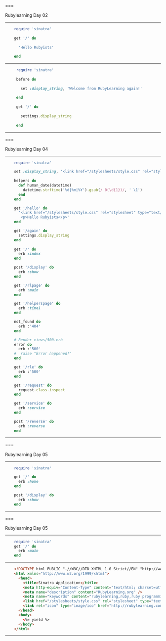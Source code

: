 ===

   Rubylearning Day 02
   
-----------------------------------------------------------------------------------------------
```Ruby
    require 'sinatra'
 
    get '/' do
 
      'Hello Rubyists'
   
    end
```
-----------------------------------------------------------------------------------------------
```Ruby
     require 'sinatra'
 
     before do
 
       set :display_string, 'Welcome from RubyLearning again!'
 
     end
 
     get '/' do
 
       settings.display_string
   
     end
```
-----------------------------------------------------------------------------------------------
===

   Rubylearning Day 04

-----------------------------------------------------------------------------------------------
```Ruby
    require 'sinatra'

    set :display_string, '<link href="/stylesheets/style.css" rel="stylesheet" type="text/css" /><p>Hello from RubyLearning again!</p>'
 
    helpers do
      def human_date(datetime)
        datetime.strftime('%d|%m|%Y').gsub(/ 0(\d{1})/, ' \1')
      end
    end

    get '/hello' do 
      '<link href="/stylesheets/style.css" rel="stylesheet" type="text/css" /> 
       <p>Hello Rubyists</p>' 
    end

    get '/again' do 
      settings.display_string   
    end 
 
    get '/' do
      erb :index  
    end

    post '/display' do
      erb :show
    end

    get '/rlpage' do
      erb :main  
    end

    get '/helperspage' do
      erb :time1  
    end

    not_found do
      erb :'404'
    end

    # Render views/500.erb
    error do
      erb :'500'
    #  raise "Error happened!"
    end

    get '/rle' do
      erb :'500'
    end

    get '/request' do
      request.class.inspect
    end

    get '/service' do
      erb :service
    end

    post '/reverse' do
      erb :reverse
    end
```
-----------------------------------------------------------------------------------------------
===

   Rubylearning Day 05

-----------------------------------------------------------------------------------------------
```Ruby
    require 'sinatra'

    get '/' do
      erb :home
    end

    post '/display' do
      erb :show
    end
```
-----------------------------------------------------------------------------------------------
===

   Rubylearning Day 05

-----------------------------------------------------------------------------------------------
```Ruby
    require 'sinatra'
    get '/' do
      erb :main
    end
```
-----------------------------------------------------------------------------------------------
```Html
    <!DOCTYPE html PUBLIC "-//W3C//DTD XHTML 1.0 Strict//EN" "http://www.w3.org/TR/xhtml1/DTD/xhtml1-strict.dtd">
    <html xmlns="http://www.w3.org/1999/xhtml">
      <head>
        <title>Sinatra Application</title>
        <meta http-equiv="Content-Type" content="text/html; charset=utf-8" />
        <meta name="description" content="RubyLearning.org" />
        <meta name="keywords" content="rubylearning,ruby,ruby programming,ruby course" />
        <link href="/stylesheets/style.css" rel="stylesheet" type="text/css" />
        <link rel="icon" type="image/ico" href="http://rubylearning.com/images/favicon.ico" />
      </head>
      <body>
        <%= yield %>
      </body>
    </html>
```
-----------------------------------------------------------------------------------------------         
